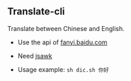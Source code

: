 Translate-cli
---

Translate between Chinese and English.

- Use the api of [fanyi.baidu.com](fanyi.baidu.com)

- Need [jsawk](https://github.com/micha/jsawk)

- Usage example: `sh dic.sh 你好`
